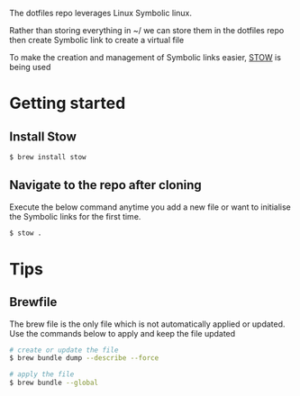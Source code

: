 The dotfiles repo leverages Linux Symbolic linux.

Rather than storing everything in ~/ we can store them in the dotfiles repo then create Symbolic link to create a virtual file

To make the creation and management of Symbolic links easier, [STOW](https://github.com/aspiers/stow) is being used

# Getting started
## Install Stow 
```sh
$ brew install stow
```
## Navigate to the repo after cloning
Execute the below command anytime you add a new file or want to initialise the Symbolic links for the first time.
```sh
$ stow .
```

# Tips
## Brewfile
The brew file is the only file which is not automatically applied or updated. Use the commands below to apply and keep the file updated 
```sh 
# create or update the file
$ brew bundle dump --describe --force 

# apply the file
$ brew bundle --global 
```
